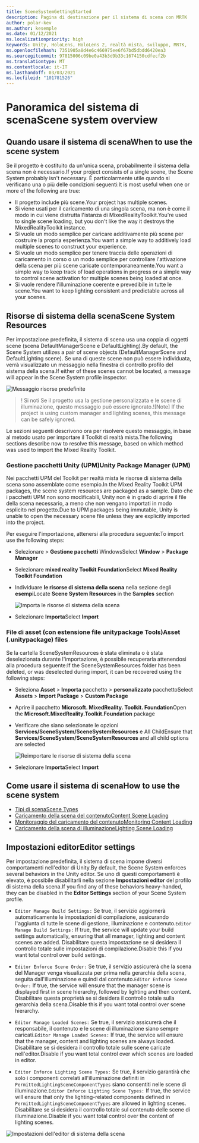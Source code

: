 ```yaml
---
title: SceneSystemGettingStarted
description: Pagina di destinazione per il sistema di scena con MRTK
author: polar-kev
ms.author: kesemple
ms.date: 01/12/2021
ms.localizationpriority: high
keywords: Unity, HoloLens, HoloLens 2, realtà mista, sviluppo, MRTK,
ms.openlocfilehash: 7351905a8d4e6c466975ee6f67bd5dbdd6420ea3
ms.sourcegitcommit: 97815006c09be0a43b3d9b33c1674150cdfecf2b
ms.translationtype: MT
ms.contentlocale: it-IT
ms.lasthandoff: 03/03/2021
ms.locfileid: "101781526"
---
```

# <a name="scene-system-overview"></a><span data-ttu-id="a67a9-104">Panoramica del sistema di scena</span><span class="sxs-lookup"><span data-stu-id="a67a9-104">Scene system overview</span></span>

## <a name="when-to-use-the-scene-system"></a><span data-ttu-id="a67a9-105">Quando usare il sistema di scena</span><span class="sxs-lookup"><span data-stu-id="a67a9-105">When to use the scene system</span></span>

<span data-ttu-id="a67a9-106">Se il progetto è costituito da un'unica scena, probabilmente il sistema della scena non è necessario.</span><span class="sxs-lookup"><span data-stu-id="a67a9-106">If your project consists of a single scene, the Scene System probably isn't necessary.</span></span> <span data-ttu-id="a67a9-107">È particolarmente utile quando si verificano una o più delle condizioni seguenti:</span><span class="sxs-lookup"><span data-stu-id="a67a9-107">It is most useful when one or more of the following are true:</span></span>

- <span data-ttu-id="a67a9-108">Il progetto include più scene.</span><span class="sxs-lookup"><span data-stu-id="a67a9-108">Your project has multiple scenes.</span></span>
- <span data-ttu-id="a67a9-109">Si viene usati per il caricamento di una singola scena, ma non è come il modo in cui viene distrutta l'istanza di MixedRealityToolkit.</span><span class="sxs-lookup"><span data-stu-id="a67a9-109">You're used to single scene loading, but you don't like the way it destroys the MixedRealityToolkit instance.</span></span>
- <span data-ttu-id="a67a9-110">Si vuole un modo semplice per caricare additivamente più scene per costruire la propria esperienza.</span><span class="sxs-lookup"><span data-stu-id="a67a9-110">You want a simple way to additively load multiple scenes to construct your experience.</span></span>
- <span data-ttu-id="a67a9-111">Si vuole un modo semplice per tenere traccia delle operazioni di caricamento in corso o un modo semplice per controllare l'attivazione della scena per più scene caricate contemporaneamente.</span><span class="sxs-lookup"><span data-stu-id="a67a9-111">You want a simple way to keep track of load operations in progress or a simple way to control scene activation for multiple scenes being loaded at once.</span></span>
- <span data-ttu-id="a67a9-112">Si vuole rendere l'illuminazione coerente e prevedibile in tutte le scene.</span><span class="sxs-lookup"><span data-stu-id="a67a9-112">You want to keep lighting consistent and predictable across all your scenes.</span></span>

## <a name="scene-system-resources"></a><span data-ttu-id="a67a9-113">Risorse di sistema della scena</span><span class="sxs-lookup"><span data-stu-id="a67a9-113">Scene System Resources</span></span>

<span data-ttu-id="a67a9-114">Per impostazione predefinita, il sistema di scena usa una coppia di oggetti scene (scena DefaultManagerScene e DefaultLighting).</span><span class="sxs-lookup"><span data-stu-id="a67a9-114">By default, the Scene System utilizes a pair of scene objects (DefaultManagerScene and DefaultLighting scene).</span></span> <span data-ttu-id="a67a9-115">Se una di queste scene non può essere individuata, verrà visualizzato un messaggio nella finestra di controllo profilo del sistema della scena.</span><span class="sxs-lookup"><span data-stu-id="a67a9-115">If either of these scenes cannot be located, a message will appear in the Scene System profile inspector.</span></span>

![Messaggio risorse predefinite](../images/scene-system/DefaultResourcesMessage.png)

><span data-ttu-id="a67a9-117">! Si noti Se il progetto usa la gestione personalizzata e le scene di illuminazione, questo messaggio può essere ignorato.</span><span class="sxs-lookup"><span data-stu-id="a67a9-117">![Note] If the project is using custom manager and lighting scenes, this message can be safely ignored.</span></span>

<span data-ttu-id="a67a9-118">Le sezioni seguenti descrivono ora per risolvere questo messaggio, in base al metodo usato per importare il Toolkit di realtà mista.</span><span class="sxs-lookup"><span data-stu-id="a67a9-118">The following sections describe now to resolve this message, based on which method was used to import the Mixed Reality Toolkit.</span></span>

### <a name="unity-package-manager-upm"></a><span data-ttu-id="a67a9-119">Gestione pacchetti Unity (UPM)</span><span class="sxs-lookup"><span data-stu-id="a67a9-119">Unity Package Manager (UPM)</span></span>

<span data-ttu-id="a67a9-120">Nei pacchetti UPM del Toolkit per realtà mista le risorse di sistema della scena sono assemblate come esempio.</span><span class="sxs-lookup"><span data-stu-id="a67a9-120">In the Mixed Reality Toolkit UPM packages, the scene system resources are packaged as a sample.</span></span> <span data-ttu-id="a67a9-121">Dato che i pacchetti UPM non sono modificabili, Unity non è in grado di aprire il file della scena necessario, a meno che non vengano importati in modo esplicito nel progetto.</span><span class="sxs-lookup"><span data-stu-id="a67a9-121">Due to UPM packages being immutable, Unity is unable to open the necessary scene file unless they are explicitly imported into the project.</span></span>

<span data-ttu-id="a67a9-122">Per eseguire l'importazione, attenersi alla procedura seguente:</span><span class="sxs-lookup"><span data-stu-id="a67a9-122">To import use the following steps:</span></span>

- <span data-ttu-id="a67a9-123">Selezionare   >  **Gestione pacchetti** Windows</span><span class="sxs-lookup"><span data-stu-id="a67a9-123">Select **Window** > **Package Manager**</span></span>
- <span data-ttu-id="a67a9-124">Selezionare **mixed reality Toolkit Foundation**</span><span class="sxs-lookup"><span data-stu-id="a67a9-124">Select **Mixed Reality Toolkit Foundation**</span></span>
- <span data-ttu-id="a67a9-125">Individuare **le risorse di sistema della scena** nella sezione degli **esempi**</span><span class="sxs-lookup"><span data-stu-id="a67a9-125">Locate **Scene System Resources** in the **Samples** section</span></span>

  ![Importa le risorse di sistema della scena](../images/scene-system/UpmImportSceneSystemResources.png)

- <span data-ttu-id="a67a9-127">Selezionare **Importa**</span><span class="sxs-lookup"><span data-stu-id="a67a9-127">Select **Import**</span></span>

### <a name="asset-unitypackage-files"></a><span data-ttu-id="a67a9-128">File di asset (con estensione file unitypackage Tools)</span><span class="sxs-lookup"><span data-stu-id="a67a9-128">Asset (.unitypackage) files</span></span>

<span data-ttu-id="a67a9-129">Se la cartella SceneSystemResources è stata eliminata o è stata deselezionata durante l'importazione, è possibile recuperarla attenendosi alla procedura seguente:</span><span class="sxs-lookup"><span data-stu-id="a67a9-129">If the SceneSystemResources folder has been deleted, or was deselected during import, it can be recovered using the following steps:</span></span>

- <span data-ttu-id="a67a9-130">Seleziona **Asset**  >  **Importa** pacchetto  >  **personalizzato** pacchetto</span><span class="sxs-lookup"><span data-stu-id="a67a9-130">Select **Assets** > **Import Package** > **Custom Package**</span></span>
- <span data-ttu-id="a67a9-131">Aprire il pacchetto **Microsoft. MixedReality. Toolkit. Foundation**</span><span class="sxs-lookup"><span data-stu-id="a67a9-131">Open the **Microsoft.MixedReality.Toolkit.Foundation** package</span></span>
- <span data-ttu-id="a67a9-132">Verificare che siano selezionate le opzioni **Services/SceneSystem/SceneSystemResources** e All Child</span><span class="sxs-lookup"><span data-stu-id="a67a9-132">Ensure that **Services/SceneSystem/SceneSystemResources** and all child options are selected</span></span>

  ![Reimportare le risorse di sistema della scena](../images/scene-system/ReimportSceneSystemResources.png)

- <span data-ttu-id="a67a9-134">Selezionare **Importa**</span><span class="sxs-lookup"><span data-stu-id="a67a9-134">Select **Import**</span></span>

## <a name="how-to-use-the-scene-system"></a><span data-ttu-id="a67a9-135">Come usare il sistema di scena</span><span class="sxs-lookup"><span data-stu-id="a67a9-135">How to use the scene system</span></span>

- [<span data-ttu-id="a67a9-136">Tipi di scena</span><span class="sxs-lookup"><span data-stu-id="a67a9-136">Scene Types</span></span>](SceneSystemSceneTypes.md)
- [<span data-ttu-id="a67a9-137">Caricamento della scena del contenuto</span><span class="sxs-lookup"><span data-stu-id="a67a9-137">Content Scene Loading</span></span>](SceneSystemContentLoading.md)
- [<span data-ttu-id="a67a9-138">Monitoraggio del caricamento del contenuto</span><span class="sxs-lookup"><span data-stu-id="a67a9-138">Monitoring Content Loading</span></span>](SceneSystemLoadProgress.md)
- [<span data-ttu-id="a67a9-139">Caricamento della scena di illuminazione</span><span class="sxs-lookup"><span data-stu-id="a67a9-139">Lighting Scene Loading</span></span>](SceneSystemLightingScenes.md)

## <a name="editor-settings"></a><span data-ttu-id="a67a9-140">Impostazioni editor</span><span class="sxs-lookup"><span data-stu-id="a67a9-140">Editor settings</span></span>

<span data-ttu-id="a67a9-141">Per impostazione predefinita, il sistema di scena impone diversi comportamenti nell'editor di Unity.</span><span class="sxs-lookup"><span data-stu-id="a67a9-141">By default, the Scene System enforces several behaviors in the Unity editor.</span></span> <span data-ttu-id="a67a9-142">Se uno di questi comportamenti è elevato, è possibile disabilitarli nella sezione **Impostazioni editor** del profilo di sistema della scena.</span><span class="sxs-lookup"><span data-stu-id="a67a9-142">If you find any of these behaviors heavy-handed, they can be disabled in the **Editor Settings** section of your Scene System profile.</span></span>

- <span data-ttu-id="a67a9-143">`Editor Manage Build Settings:` Se true, il servizio aggiornerà automaticamente le impostazioni di compilazione, assicurando l'aggiunta di tutte le scene di gestione, illuminazione e contenuto.</span><span class="sxs-lookup"><span data-stu-id="a67a9-143">`Editor Manage Build Settings:` If true, the service will update your build settings automatically, ensuring that all manager, lighting and content scenes are added.</span></span> <span data-ttu-id="a67a9-144">Disabilitare questa impostazione se si desidera il controllo totale sulle impostazioni di compilazione.</span><span class="sxs-lookup"><span data-stu-id="a67a9-144">Disable this if you want total control over build settings.</span></span>

- <span data-ttu-id="a67a9-145">`Editor Enforce Scene Order:` Se true, il servizio assicurerà che la scena del Manager venga visualizzata per prima nella gerarchia della scena, seguita dall'illuminazione e quindi dal contenuto.</span><span class="sxs-lookup"><span data-stu-id="a67a9-145">`Editor Enforce Scene Order:` If true, the service will ensure that the manager scene is displayed first in scene hierarchy, followed by lighting and then content.</span></span> <span data-ttu-id="a67a9-146">Disabilitare questa proprietà se si desidera il controllo totale sulla gerarchia della scena.</span><span class="sxs-lookup"><span data-stu-id="a67a9-146">Disable this if you want total control over scene hierarchy.</span></span>

- <span data-ttu-id="a67a9-147">`Editor Manage Loaded Scenes:` Se true, il servizio assicurerà che il responsabile, il contenuto e le scene di illuminazione siano sempre caricati.</span><span class="sxs-lookup"><span data-stu-id="a67a9-147">`Editor Manage Loaded Scenes:` If true, the service will ensure that the manager, content and lighting scenes are always loaded.</span></span> <span data-ttu-id="a67a9-148">Disabilitare se si desidera il controllo totale sulle scene caricate nell'editor.</span><span class="sxs-lookup"><span data-stu-id="a67a9-148">Disable if you want total control over which scenes are loaded in editor.</span></span>

- <span data-ttu-id="a67a9-149">`Editor Enforce Lighting Scene Types:` Se true, il servizio garantirà che solo i componenti correlati all'illuminazione definiti in `PermittedLightingSceneComponentTypes` siano consentiti nelle scene di illuminazione.</span><span class="sxs-lookup"><span data-stu-id="a67a9-149">`Editor Enforce Lighting Scene Types:` If true, the service will ensure that only the lighting-related components defined in `PermittedLightingSceneComponentTypes` are allowed in lighting scenes.</span></span> <span data-ttu-id="a67a9-150">Disabilitare se si desidera il controllo totale sul contenuto delle scene di illuminazione.</span><span class="sxs-lookup"><span data-stu-id="a67a9-150">Disable if you want total control over the content of lighting scenes.</span></span>

![Impostazioni dell'editor di sistema della scena](../images/scene-system/MRTK_SceneSystemProfileEditorSettings.PNG)
